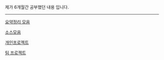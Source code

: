 제가 6개월간 공부했던 내용 입니다.
<hr>

[요약정리 모음](https://github.com/haryoung1/Sungbin_webPro/tree/main/%EC%9A%94%EC%95%BD%EC%A0%95%EB%A6%AC)

[소스모음](https://github.com/haryoung1/Sungbin_webPro/tree/main/source)

[개인프로젝트](https://github.com/haryoung1/dentalproject)

[팀 프로젝트](https://github.com/jooooung/jeju-2ndTeamProject)
